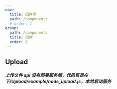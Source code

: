 ```yaml
---
nav:
  title: 组件库
  path: /components
  # order: 1
group:
  path: /components
  title: 组件
  order: 2
---
```


## Upload

<code src="./example/index.jsx"></code>

<API src="/API/imgAPI.tsx"></API>

##### 上传文件 api 没有部署服务端，代码目录在下/Upload/example/node_upload.js，本地启动服务
